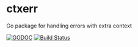 # ctxerr

Go package for handling errors with extra context

[![GODOC](https://img.shields.io/badge/godoc-reference-blue.svg)](https://godoc.org/github.com/mvndaai/ctxerr)
[![Build
Status](https://travis-ci.org/mvndaai/ctxerr.svg?branch=master)](https://travis-ci.org/mvndaai/ctxerr/)
